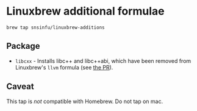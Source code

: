 Linuxbrew additional formulae
=============================

```
brew tap snsinfu/linuxbrew-additions
```

## Package

- `libcxx` - Installs libc++ and libc++abi, which have been removed from
  Linuxbrew's `llvm` formula (see [the PR][linuxbrew-pr9758]).

[linuxbrew-pr9758]: https://github.com/Linuxbrew/homebrew-core/pull/9758

## Caveat

This tap is *not* compatible with Homebrew. Do not tap on mac.
